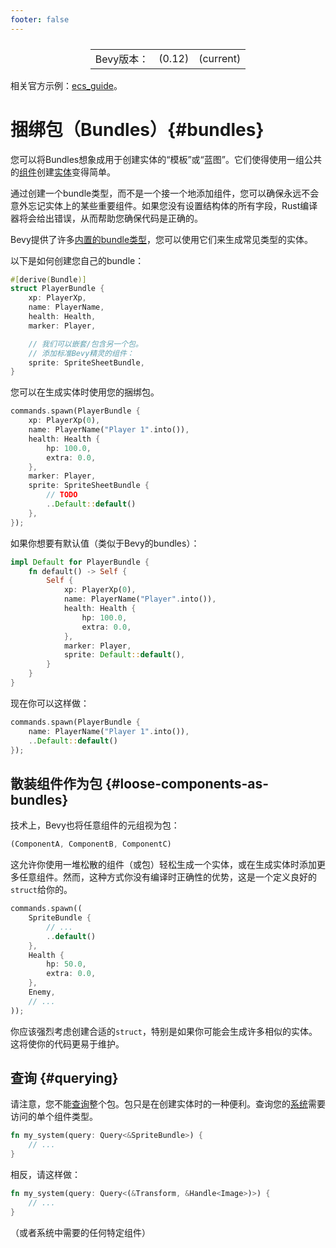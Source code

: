 ```yaml
---
footer: false
---
```

<table style="display:flex;justify-content:center">
  <tr>
    <td>Bevy版本：</td>
    <td>(0.12)</td>
    <td>(current)</td>
  </tr>
</table>

相关官方示例：[ecs_guide](https://github.com/bevyengine/bevy/blob/main/examples/ecs/ecs_guide.rs)。

# 捆绑包（Bundles）{#bundles}
您可以将Bundles想象成用于创建实体的“模板”或“蓝图”。它们使得使用一组公共的[组件](/book/14.programming/14.7ec#components)创建[实体](/book/14.programming/14.7ec#entities)变得简单。

通过创建一个bundle类型，而不是一个接一个地添加组件，您可以确保永远不会意外忘记实体上的某些重要组件。如果您没有设置结构体的所有字段，Rust编译器将会给出错误，从而帮助您确保代码是正确的。

Bevy提供了许多[内置的bundle类型](/book/builtins#bundles)，您可以使用它们来生成常见类型的实体。

以下是如何创建您自己的bundle：
```rust
#[derive(Bundle)]
struct PlayerBundle {
    xp: PlayerXp,
    name: PlayerName,
    health: Health,
    marker: Player,

    // 我们可以嵌套/包含另一个包。
    // 添加标准Bevy精灵的组件：
    sprite: SpriteSheetBundle,
}
```
您可以在生成实体时使用您的捆绑包。
```rust
commands.spawn(PlayerBundle {
    xp: PlayerXp(0),
    name: PlayerName("Player 1".into()),
    health: Health {
        hp: 100.0,
        extra: 0.0,
    },
    marker: Player,
    sprite: SpriteSheetBundle {
        // TODO
        ..Default::default()
    },
});
```
如果你想要有默认值（类似于Bevy的bundles）：
```rust
impl Default for PlayerBundle {
    fn default() -> Self {
        Self {
            xp: PlayerXp(0),
            name: PlayerName("Player".into()),
            health: Health {
                hp: 100.0,
                extra: 0.0,
            },
            marker: Player,
            sprite: Default::default(),
        }
    }
}
```
现在你可以这样做：
```rust
commands.spawn(PlayerBundle {
    name: PlayerName("Player 1".into()),
    ..Default::default()
});
```
## 散装组件作为包 {#loose-components-as-bundles}
技术上，Bevy也将任意组件的元组视为包：
```rust
(ComponentA, ComponentB, ComponentC)
```
这允许你使用一堆松散的组件（或包）轻松生成一个实体，或在生成实体时添加更多任意组件。然而，这种方式你没有编译时正确性的优势，这是一个定义良好的`struct`给你的。
```rust
commands.spawn((
    SpriteBundle {
        // ...
        ..default()
    },
    Health {
        hp: 50.0,
        extra: 0.0,
    },
    Enemy,
    // ...
));
```
你应该强烈考虑创建合适的`struct`，特别是如果你可能会生成许多相似的实体。这将使你的代码更易于维护。

## 查询 {#querying}
请注意，您不能[查询](/book/14.programming/14.9queries)整个包。包只是在创建实体时的一种便利。查询您的[系统](/book/14.programming/14.5systems)需要访问的单个组件类型。
```rust
fn my_system(query: Query<&SpriteBundle>) {
    // ...
}
```
相反，请这样做：
```rust
fn my_system(query: Query<(&Transform, &Handle<Image>)>) {
    // ...
}
```
（或者系统中需要的任何特定组件）